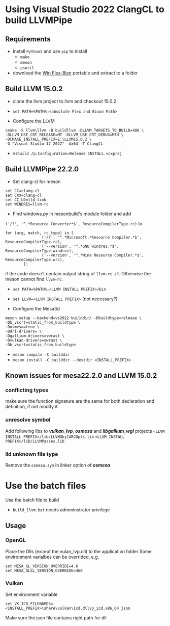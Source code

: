 # Using Visual Studio 2022 ClangCL to build LLVMPipe
## Requirements
* Install `Python3` and use `pip` to install
  * `mako`
  * `meson`
  * `psutil`
* download the [Win Flex-Bisn](https://sourceforge.net/projects/winflexbison/) portable and extract to a folder

## Build LLVM 15.0.2
* clone the llvm project to llvm and checkout 15.0.2

* `set PATH=%PATH%;<absolute Flex and Bison Path>`
* Configure the LLVM
```
cmake -S llvm\llvm -B buildllvm -DLLVM_TARGETS_TO_BUILD=X86 \
-DLLVM_USE_CRT_RELEASE=MT -DLLVM_USE_CRT_DEBUG=MTd \
-DCMAKE_INSTALL_PREFIX=E:\LLVM15.0.2 \
-G "Visual Studio 17 2022" -Ax64 -T ClangCL
```
* `msbuild /p:Configuration=Release INSTALL.vcxproj`
## Build LLVMPipe 22.2.0
* Set clang-cl for meson
```
set CC=clang-cl
set CXX=clang-cl
set CC_LD=lld-link
set WINDRES=llvm-rc
```
* Find windows.py in mesonbuild's module folder and add

`('/?', '^.*Resource Converter*$', ResourceCompilerType.rc)`
to
```
for (arg, match, rc_type) in [
                ('/?', '^.*Microsoft.*Resource Compiler.*$', ResourceCompilerType.rc),
                ('--version', '^.*GNU windres.*$', ResourceCompilerType.windres),
                ('--version', '^.*Wine Resource Compiler.*$', ResourceCompilerType.wrc),
        ]:
```
if the code doesn't contain output string of `llvm-rc /?`. Otherwise the meson cannot find `llvm-rc`.
* `set PATH=%PATH%;<LLVM INSTALL PREFIX>/bin`
* `set LLVM=<LLVM INSTALL PREFIX>` (not necessary?)

* Configure the Mesa3d 
```
meson setup --backend=vs2022 builddir/ -Dbuildtype=release \
-Db_vscrt=static_from_buildtype \
-Dosmesa=true \
-Ddri-drivers= \
-Dgallium-drivers=swrast \
-Dvulkan-drivers=swrast \
-Db_vscrt=static_from_buildtype
```
* `meson compile -C builddir`
* `meson install -C builddir --destdir <INSTALL_PREFIX>`

## Known issues for mesa22.2.0 and LLVM 15.0.2
### conflicting types
make sure the function signature are the same for both declaration and definition, if not modify it

### unresolve symbol
Add following libs to ***vulkan_lvp***, ***osmesa*** and ***libgallium_wgl*** projects
`<LLVM INSTALL PREFIX>/lib/LLVMObjCARCOpts.lib`
`<LLVM INSTALL PREFIX>/lib/LLVMPasses.lib`

### lld unknown file type
Remove the `osmesa.sym` in linker option of ***osmesa***

# Use the batch files
Use the batch file to build
* `build_llvm.bat` needs admminstrator privilege

## Usage
### OpenGL
Place the Dlls (except the vulan_lvp.dll) to the application folder
Some environment varialbes can be overrided, e.g.
```
set MESA_GL_VERSION_OVERRIDE=4.6
set MESA_GLSL_VERSION_OVERRIDE=460
```
### Vulkan
Set environment variable

`set VK_ICD_FILENAMES=<INSTALL_PREFIX>\share\vulkan\icd.d\lvp_icd.x86_64.json`

Make sure the json file contains right path for dll